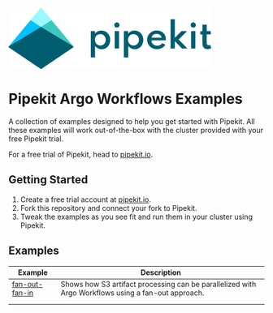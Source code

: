 [![Pipekit Logo](assets/images/pipekit-logo.png)](https://pipekit.io)

# Pipekit Argo Workflows Examples

A collection of examples designed to help you get started with Pipekit. All these examples will work out-of-the-box with the cluster provided with your free Pipekit trial.

For a free trial of Pipekit, head to [pipekit.io](https://pipekit.io).

## Getting Started

1. Create a free trial account at [pipekit.io](https://pipekit.io).
2. Fork this repository and connect your fork to Pipekit.
3. Tweak the examples as you see fit and run them in your cluster using Pipekit.

## Examples

| Example                                        | Description                                                                                        |
|------------------------------------------------|----------------------------------------------------------------------------------------------------|
| [ fan-out-fan-in ]( fan-out-fan-in/README.md ) | Shows how S3 artifact processing can be parallelized with Argo Workflows using a fan-out approach. |
|                                                |                                                                                                    |
|                                                |                                                                                                    |
